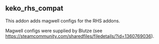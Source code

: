 ## keko_rhs_compat
This addon adds magwell configs for the RHS addons.

Magwell configs were supplied by Blutze (see https://steamcommunity.com/sharedfiles/filedetails/?id=1360769036).
